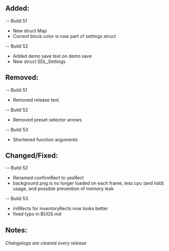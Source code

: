 ## Added:
-- Build 51
- New struct Map
- Current block color is now part of settings struct

-- Build 52
- Added demo save text on demo save
- New struct SDL_Settings

## Removed:
-- Build 51
- Removed release text

-- Build 52
- Removed preset selector arrows

-- Build 53
- Shortened function arguments

## Changed/Fixed:
-- Build 52
- Renamed confirmRect to yesRect
- background.png is no longer loaded on each frame, less cpu (and hdd) usage, and possible prevention of memory leak

-- Build 53
- initRects for inventoryRects now looks better
- fixed typo in BUGS.md

## Notes:


###### Changelogs are cleared every release